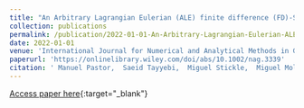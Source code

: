 ```yaml
---
title: "An Arbitrary Lagrangian Eulerian (ALE) finite difference (FD)-SPH depth integrated model for pore pressure evolution on landslides over erodible terrains"
collection: publications
permalink: /publication/2022-01-01-An-Arbitrary-Lagrangian-Eulerian-ALE-finite-difference-FD-SPH-depth-integrated-model-for-pore-pressure-evolution-on-landslides-over-erodible-terrains
date: 2022-01-01
venue: 'International Journal for Numerical and Analytical Methods in Geomechanics'
paperurl: 'https://onlinelibrary.wiley.com/doi/abs/10.1002/nag.3339'
citation: ' Manuel Pastor,  Saeid Tayyebi,  Miguel Stickle,  Miguel Molinos,  Angel Yague,  Diego Manzanal,  Pedro Navas, &quot;An Arbitrary Lagrangian Eulerian (ALE) finite difference (FD)-SPH depth integrated model for pore pressure evolution on landslides over erodible terrains.&quot; International Journal for Numerical and Analytical Methods in Geomechanics, 2022.'
---
```

[Access paper here](https://onlinelibrary.wiley.com/doi/abs/10.1002/nag.3339){:target="_blank"}
